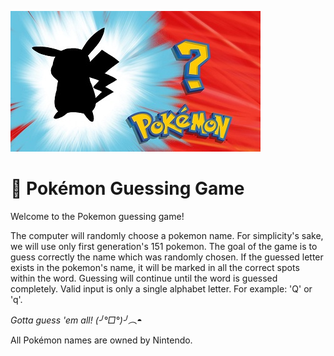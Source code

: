 ![Pokémon Guessing Game](readme/who_pokemon.jpg)


# :8ball: Pokémon Guessing Game

Welcome to the Pokemon guessing game!

The computer will randomly choose a pokemon name. For simplicity's sake, we will use only first generation's 151 pokemon.
The goal of the game is to guess correctly the name which was randomly chosen.
If the guessed letter exists in the pokemon's name, it will be marked in all the correct spots within the word.
Guessing will continue until the word is guessed completely.
Valid input is only a single alphabet letter. For example: 'Q' or 'q'.

*Gotta guess 'em all! (╯°□°)╯︵◓*

All Pokémon names are owned by Nintendo.

